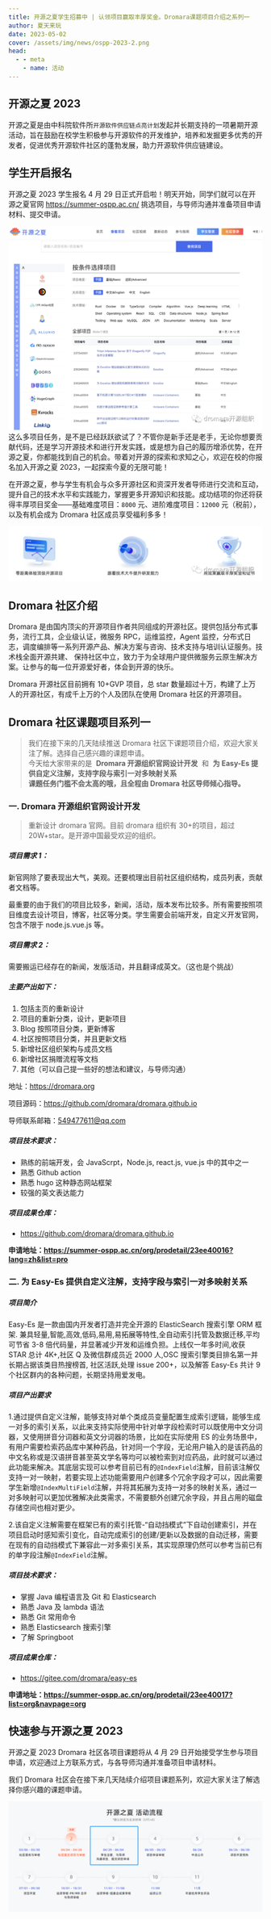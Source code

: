 ```yaml
---
title: 开源之夏学生招募中 | 认领项目赢取丰厚奖金。Dromara课题项目介绍之系列一
author: 夏天来玩
date: 2023-05-02
cover: /assets/img/news/ospp-2023-2.png
head:
  - - meta
    - name: 活动
---
```


## 开源之夏 2023

开源之夏是由中科院软件所`开源软件供应链点亮计划`发起并长期支持的一项暑期开源活动，旨在鼓励在校学生积极参与开源软件的开发维护，培养和发掘更多优秀的开发者，促进优秀开源软件社区的蓬勃发展，助力开源软件供应链建设。

## 学生开启报名

开源之夏 2023 学生报名 4 月 29 日正式开启啦！明天开始，同学们就可以在开源之夏官网 https://summer-ospp.ac.cn/ 挑选项目，与导师沟通并准备项目申请材料、提交申请。

![](/assets/img/news/ospp-2023-1.png)
这么多项目任务，是不是已经跃跃欲试了？不管你是新手还是老手，无论你想要贡献代码，还是学习开源技术和进行开发实践，或是想为自己的履历增添优势，在开源之夏，你都能找到自己的机会。带着对开源的探索和求知之心，欢迎在校的你报名加入开源之夏 2023，一起探索今夏的无限可能！

在开源之夏，参与学生有机会与众多开源社区和资深开发者导师进行交流和互动，提升自己的技术水平和实践能力，掌握更多开源知识和技能。成功结项的你还将获得丰厚项目奖金——基础难度项目：`8000` 元、进阶难度项目：`12000` 元（税前），以及有机会成为 Dromara 社区成员享受福利多多！

![](/assets/img/news/ospp-2023-2.png)

## Dromara 社区介绍

Dromara 是由国内顶尖的开源项目作者共同组成的开源社区。提供包括分布式事务，流行工具，企业级认证，微服务 RPC，运维监控，Agent 监控，分布式日志，调度编排等一系列开源产品、解决方案与咨询、技术支持与培训认证服务。技术栈全面开源共建、 保持社区中立，致力于为全球用户提供微服务云原生解决方案。让参与的每一位开源爱好者，体会到开源的快乐。

Dromara 开源社区目前拥有 10+GVP 项目，总 star 数量超过十万，构建了上万人的开源社区，有成千上万的个人及团队在使用 Dromara 社区的开源项目。

## Dromara 社区课题项目系列一

> 我们在接下来的几天陆续推送 Dromara 社区下课题项目介绍，欢迎大家关注了解。选择自己感兴趣的课题申请。  
> 今天给大家带来的是  **Dromara 开源组织官网设计开发**  和  **为 Easy-Es 提供自定义注解，支持字段与索引一对多映射关系**  
> **课题任务门槛不会太高的哦，且全程由 Dromara 社区导师倾心指导。**

### 一. Dromara 开源组织官网设计开发

> 重新设计 dromara 官网。目前 dromara 组织有 30+的项目，超过 20W+star。是开源中国最受欢迎的组织。

##### 项目需求 1：

新官网除了要表现出大气，美观。还要梳理出目前社区组织结构，成员列表，贡献者文档等。

最重要的由于我们的项目比较多，新闻，活动，版本发布比较多。所有需要按照项目维度去设计项目，博客，社区等分类。学生需要会前端开发，自定义开发官网，包含不限于 node.js.vue.js 等。

##### 项目需求 2：

需要搬运已经存在的新闻，发版活动，并且翻译成英文。（这也是个挑战）

##### 主要产出如下：

1.  包括主页的重新设计
2.  项目的重新分类，设计，更新项目
3.  Blog 按照项目分类，更新博客
4.  社区按照项目分类，并且更新文档
5.  新增社区组织架构与成员文档
6.  新增社区捐赠流程等文档
7.  其他（可以自己提一些好的想法和建议，与导师沟通）

地址：https://dromara.org

项目源码：https://github.com/dromara/dromara.github.io

导师联系邮箱：549477611@qq.com

##### 项目技术要求：

- 熟练的前端开发，会 JavaScrpt，Node.js, react.js, vue.js 中的其中之一
- 熟悉 Github action
- 熟悉 hugo 这种静态网站框架
- 较强的英文表达能力

##### 项目成果仓库：

- https://github.com/dromara/dromara.github.io

**申请地址：https://summer-ospp.ac.cn/org/prodetail/23ee40016?lang=zh&list=pro**

### 二. 为 Easy-Es 提供自定义注解，支持字段与索引一对多映射关系

##### 项目简介

Easy-Es 是一款由国内开发者打造并完全开源的 ElasticSearch 搜索引擎 ORM 框架. 兼具轻量,智能,高效,低码,易用,易拓展等特性,全自动索引托管及数据迁移,平均可节省 3-8 倍代码量，并显著减少开发和运维负担。上线仅一年多时间,收获 STAR 总计 4K+,社区 Q 及微信群成员近 2000 人,OSC 搜索引擎类目排名第一并长期占据该类目热搜榜首, 社区活跃,处理 issue 200+，以及解答 Easy-Es 共计 9 个社区群内的各种问题，长期坚持用爱发电。

##### 项目产出要求

1.通过提供自定义注解，能够支持对单个类成员变量配置生成索引逻辑，能够生成一对多的索引关系，以此来支持实际使用中针对单字段检索时可以既使用中文分词器，又使用拼音分词器和英文分词器的场景，比如在实际使用 ES 的业务场景中，有用户需要检索药品库中某种药品，针对同一个字段，无论用户输入的是该药品的中文名称或是汉语拼音甚至英文学名等均可以被检索到对应药品，此时就可以通过此功能来解决。其底层实现可以参考目前已有的`@IndexField`注解，目前该注解仅支持一对一映射，若要实现上述功能需要用户创建多个冗余字段才可以，因此需要学生新增`@IndexMultiField`注解，并将其拓展为支持一对多的映射关系，通过一对多映射可以更加优雅解决此类需求，不需要额外创建冗余字段，并且占用的磁盘存储空间也相对更少。

2.该自定义注解需要在框架已有的索引托管-“自动挡模式”下自动创建索引，并在项目启动时感知索引变化，自动完成索引的创建/更新以及数据的自动迁移，需要在现有的自动挡模式下兼容此一对多索引关系，其实现原理仍然可以参考当前已有的单字段注解`@IndexField`注解。

##### 项目技术要求：

- 掌握 Java 编程语言及 Git 和 Elasticsearch
- 熟悉 Java 及 lambda 语法
- 熟悉 Git 常用命令
- 熟悉 Elasticsearch 搜索引擎
- 了解 Springboot

##### 项目成果仓库：

- https://gitee.com/dromara/easy-es

**申请地址：https://summer-ospp.ac.cn/org/prodetail/23ee40017?list=org&navpage=org**

## 快速参与开源之夏 2023

开源之夏 2023 Dromara 社区各项目课题将从 4 月 29 日开始接受学生参与项目申请，欢迎通过上方联系方式，与各导师沟通并准备项目申请材料。

我们 Dromara 社区会在接下来几天陆续介绍项目课题系列，欢迎大家关注了解选择你感兴趣的课题申请。

![](/assets/img/news/ospp-2023-3.png)
